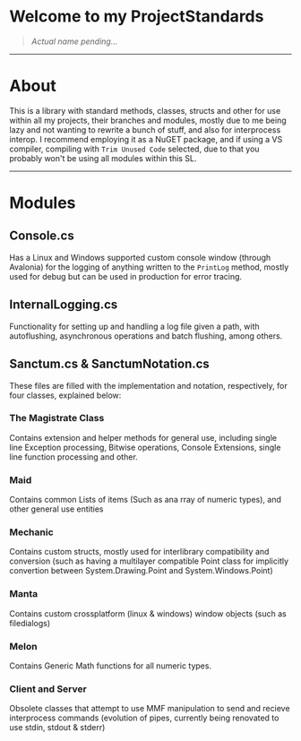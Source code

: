 # Welcome to my ProjectStandards
> *Actual name pending...*

***

# About 
This is a library with standard methods, classes, structs and other for use within all my projects, their branches and modules, mostly due to me being lazy and not wanting to rewrite a bunch of stuff, and also for interprocess interop.
I recommend employing it as a NuGET package, and if using a VS compiler, compiling with `Trim Unused Code` selected, due to that you probably won't be using all modules within this SL.

***

# Modules

## Console.cs
Has a Linux and Windows supported custom console window (through Avalonia) for the logging of anything written to the `PrintLog` method, mostly used for debug but can be used in production for error tracing.

## InternalLogging.cs
Functionality for setting up and handling a log file given a path, with autoflushing, asynchronous operations and batch flushing, among others.

## Sanctum.cs & SanctumNotation.cs
These files are filled with the implementation and notation, respectively, for four classes, explained below:
### The Magistrate Class
Contains extension and helper methods for general use, including single line Exception processing, Bitwise operations, Console Extensions, single line function processing and other.
### Maid
Contains common Lists of items (Such as ana rray of numeric types), and other general use entities
### Mechanic
Contains custom structs, mostly used for interlibrary compatibility and conversion (such as having a multilayer compatible Point class for implicitly convertion between System.Drawing.Point and System.Windows.Point)
### Manta
Contains custom crossplatform (linux & windows) window objects (such as filedialogs)
### Melon
Contains Generic Math functions for all numeric types.
### Client and Server
Obsolete classes that attempt to use MMF manipulation to send and recieve interprocess commands (evolution of pipes, currently being renovated to use stdin, stdout & stderr) 
